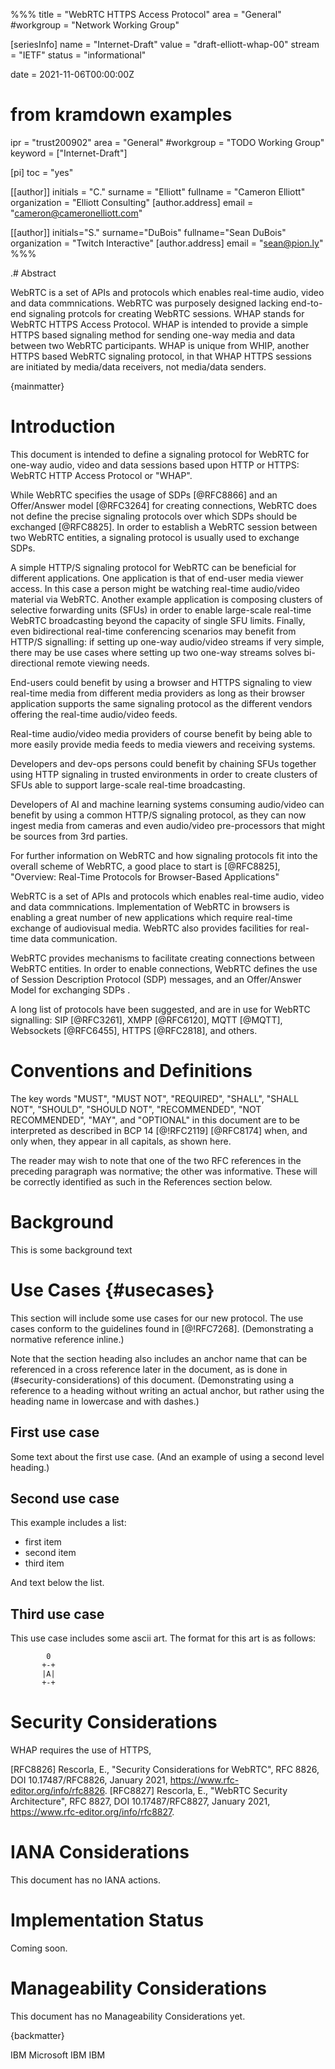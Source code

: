 %%%
title = "WebRTC HTTPS Access Protocol"
area = "General"
#workgroup = "Network Working Group"

[seriesInfo]
name = "Internet-Draft"
value = "draft-elliott-whap-00"
stream = "IETF"
status = "informational"

date = 2021-11-06T00:00:00Z

# from kramdown examples
ipr = "trust200902"
area = "General"
#workgroup = "TODO Working Group"
keyword = ["Internet-Draft"]

[pi]
toc = "yes"

[[author]]
initials = "C."
surname = "Elliott"
fullname = "Cameron Elliott"
organization = "Elliott Consulting"
  [author.address]
   email = "cameron@cameronelliott.com"


[[author]]
initials="S."
surname="DuBois"
fullname="Sean DuBois"
organization = "Twitch Interactive"
  [author.address]
  email = "sean@pion.ly"
%%%



.# Abstract

WebRTC is a set of APIs and protocols which enables real-time audio, video and data commnications. WebRTC was purposely designed lacking end-to-end signaling protcols for creating WebRTC sessions. WHAP stands for WebRTC HTTPS Access Protocol. WHAP is intended to provide a simple HTTPS based signaling method for sending one-way media and data between two WebRTC participants. WHAP is unique from WHIP, another HTTPS based WebRTC signaling protocol, in that WHAP HTTPS sessions are initiated by media/data receivers, not media/data senders.



{mainmatter}

# Introduction

<!--
model: https://datatracker.ietf.org/doc/html/rfc8825
goal
background
benefits
comparison/why not whip?
-->

This document is intended to define a signaling protocol for WebRTC for one-way audio, video and data sessions based upon HTTP or HTTPS: WebRTC HTTP Access Protocol or "WHAP". 

While WebRTC specifies the usage of SDPs [@RFC8866] and an Offer/Answer model [@RFC3264] for creating connections, WebRTC does not define the precise signaling protocols over which SDPs should be exchanged [@RFC8825]. In order to establish a WebRTC session between two WebRTC entities, a signaling protocol is usually used to exchange SDPs. 

A simple HTTP/S signaling protocol for WebRTC can be beneficial for different applications. One application is that of end-user media viewer access. In this case a person might be watching real-time audio/video material via WebRTC. Another example application is composing clusters of selective forwarding units (SFUs) in order to enable large-scale real-time WebRTC broadcasting beyond the capacity of single SFU limits.  Finally, even bidirectional real-time conferencing scenarios may benefit from HTTP/S signalling: if setting up one-way audio/video streams if very simple, there may be use cases where setting up two one-way streams solves bi-directional remote viewing needs.

End-users could benefit by using a browser and HTTPS signaling to view real-time media from different media providers as long as their browser application supports the same signaling protocol as the different vendors offering the real-time audio/video feeds. 

Real-time audio/video media providers of course benefit by being able to more easily provide media feeds to media viewers and receiving systems.

Developers and dev-ops persons could benefit by chaining SFUs together using HTTP signaling in trusted environments in order to create clusters of SFUs able to support large-scale real-time broadcasting.

Developers of AI and machine learning systems consuming audio/video can benefit by using a common HTTP/S signaling protocol, as they can now ingest media from cameras and even audio/video pre-processors that might be sources from 3rd parties.

For further information on WebRTC and how signaling protocols fit into the overall scheme of WebRTC, a good place to start is [@RFC8825], "Overview: Real-Time Protocols for Browser-Based Applications"





WebRTC is a set of APIs and protocols which enables real-time audio, video and data commnications. Implementation of WebRTC in browsers is enabling a great number of new applications which require real-time exchange of audiovisual media. WebRTC also provides facilities for real-time data communication.

WebRTC provides mechanisms to facilitate creating connections between WebRTC entities. In order to enable connections, WebRTC defines the use of Session Description Protocol (SDP)  messages, and an Offer/Answer Model for exchanging SDPs .

 A long list of protocols have been suggested, and are in use for WebRTC signalling: SIP [@RFC3261], XMPP [@RFC6120], MQTT [@MQTT], Websockets [@RFC6455], HTTPS [@RFC2818], and others.








# Conventions and Definitions

The key words "MUST", "MUST NOT", "REQUIRED", "SHALL", "SHALL NOT", "SHOULD",
"SHOULD NOT", "RECOMMENDED", "NOT RECOMMENDED", "MAY", and "OPTIONAL" in this
document are to be interpreted as described in BCP 14 [@!RFC2119] [@RFC8174]
when, and only when, they appear in all capitals, as shown here.

The reader may wish to note that one of the two RFC references in the
preceding paragraph was normative; the other was informative. These will
be correctly identified as such in the References section below.

# Background

This is some background text

# Use Cases {#usecases}

This section will include some use cases for our new protocol. The use
cases conform to the guidelines found in [@!RFC7268]. (Demonstrating a
normative reference inline.)

Note that the section heading also includes an anchor name that can be
referenced in a cross reference later in the document, as is done in
(#security-considerations) of this document. (Demonstrating using a
reference to a heading without writing an actual anchor, but rather using
the heading name in lowercase and with dashes.)

## First use case

Some text about the first use case. (And an example of using a second level
heading.)

## Second use case

This example includes a list:

- first item
- second item
- third item

And text below the list.

## Third use case

This use case includes some ascii art.  The format for this art is as follows:

~~~ ascii-art
        0
       +-+
       |A|
       +-+
~~~

# Security Considerations

WHAP requires the use of HTTPS,

[RFC8826]
Rescorla, E., "Security Considerations for WebRTC", RFC 8826, DOI 10.17487/RFC8826, January 2021, <https://www.rfc-editor.org/info/rfc8826>.
[RFC8827]
Rescorla, E., "WebRTC Security Architecture", RFC 8827, DOI 10.17487/RFC8827, January 2021, <https://www.rfc-editor.org/info/rfc8827>.


# IANA Considerations

This document has no IANA actions.

# Implementation Status

Coming soon.

# Manageability Considerations

This document has no Manageability Considerations yet.



{backmatter}







<reference anchor="MQTT" target="http://docs.oasis-open.org/mqtt/mqtt/v5.0/os/mqtt-v5.0-os.html">
   <front>
      <title>OASIS Standard MQTT Version 5.0</title>
      <author initials="A." surname="Banks" role="editor">
         <organization>IBM</organization>
      </author>
      <author initials="E." surname="Briggs" role="editor">
         <organization>Microsoft</organization>
      </author>
      <author initials="K." surname="Borgendale" role="editor">
         <organization>IBM</organization>
      </author>
      <author initials="R." surname="Gupta" role="editor">
         <organization>IBM</organization>
      </author>
      <date year="2017" />
   </front>
</reference>
